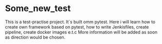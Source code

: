 # Some_new_test
This is a test-practise project. It`s built omm pytest.
Here i will learn how to create own framework based on pytest, 
how to write Jenkisfiles, create pipeline, create docker images e.t.c
More information will be added as soon as direction would be chosen.